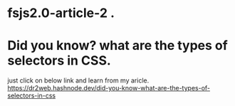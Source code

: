 # fsjs2.0-article-2   .    
# Did you know? what are the types of selectors in CSS.    

just click on below link and learn from my aricle.    
https://dr2web.hashnode.dev/did-you-know-what-are-the-types-of-selectors-in-css
